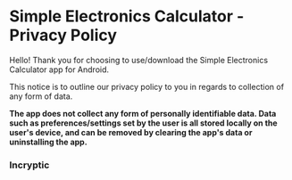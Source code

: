 # Simple Electronics Calculator - Privacy Policy

Hello! Thank you for choosing to use/download the Simple Electronics Calculator app for Android.

This notice is to outline our privacy policy to you in regards to collection of any form of data.

**The app does not collect any form of personally identifiable data. Data such as preferences/settings set by the user is all stored locally on the user's device, and can be removed by clearing the app's data or uninstalling the app.**

### Incryptic